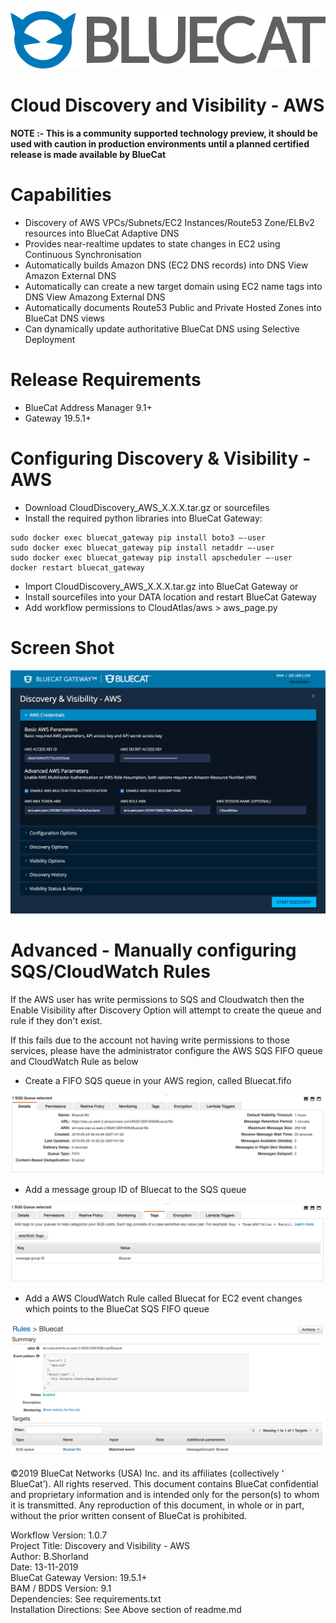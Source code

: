 
![alt text](logo.png "logo")

# Cloud Discovery and Visibility - AWS

**NOTE :- This is a community supported technology preview, it should be used with caution in production environments until a planned certified release is made available by BlueCat**

# Capabilities

- Discovery of AWS VPCs/Subnets/EC2 Instances/Route53 Zone/ELBv2 resources into BlueCat Adaptive DNS
- Provides near-realtime updates to state changes in EC2 using Continuous Synchronisation
- Automatically builds Amazon DNS (EC2 DNS records) into DNS View Amazon External DNS
- Automatically can create a new target domain using EC2 name tags into DNS View Amazong External DNS
- Automatically documents Route53 Public and Private Hosted Zones into BlueCat DNS views
- Can dynamically update authoritative BlueCat DNS using Selective Deployment

# Release Requirements
- BlueCat Address Manager 9.1+
- Gateway 19.5.1+

# Configuring Discovery & Visibility - AWS

- Download CloudDiscovery_AWS_X.X.X.tar.gz or sourcefiles
- Install the required python libraries into BlueCat Gateway:

```
sudo docker exec bluecat_gateway pip install boto3 —-user
sudo docker exec bluecat_gateway pip install netaddr —-user
sudo docker exec bluecat_gateway pip install apscheduler —-user
docker restart bluecat_gateway
```

- Import CloudDiscovery_AWS_X.X.X.tar.gz into BlueCat Gateway
or
- Install sourcefiles into your DATA location and restart BlueCat Gateway
- Add workflow permissions to CloudAtlas/aws > aws_page.py

# Screen Shot

![alt text](workflow.png "workflow")


# Advanced - Manually configuring SQS/CloudWatch Rules

If the AWS user has write permissions to SQS and Cloudwatch then the Enable Visibility after Discovery Option will attempt to create the queue and rule if they don't exist.

If this fails due to the account not having write permissions to those services, please have the administrator configure the AWS SQS FIFO queue and CloudWatch Rule as below

- Create a FIFO SQS queue in your AWS region, called Bluecat.fifo

![alt text](sqs.png "sqs_queue")

- Add a message group ID of Bluecat to the SQS queue

![alt text](id.png "id")

- Add a AWS CloudWatch Rule called Bluecat for EC2 event changes which points to the BlueCat SQS FIFO queue

![alt text](cloudwatch.png "cloudwatch")


<!-- Copyright 2019 BlueCat Networks. All rights reserved. -->

©2019 BlueCat Networks (USA) Inc. and its affiliates (collectively ‘ BlueCat’). All rights reserved. This document contains BlueCat confidential and proprietary information and is intended only for the person(s) to whom it is transmitted. Any reproduction of this document, in whole or in part, without the prior written consent of BlueCat is prohibited.

Workflow Version: 1.0.7 <br/>
Project Title: Discovery and Visibility - AWS <br/>
Author: B.Shorland <br/>
Date: 13-11-2019 <br/>
BlueCat Gateway Version: 19.5.1+ <br/>
BAM / BDDS Version: 9.1 <br/>
Dependencies: See requirements.txt<br/>
Installation Directions: See Above section of readme.md <br/>
